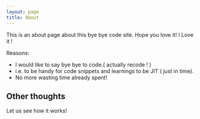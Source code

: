 ```yaml
---
layout: page
title: About
---
```


This is an about page about this bye bye code site.
Hope you love it!
I Love it ! 

Reasons:
- I would like to say bye bye to code.( actually recode ! ) 
- i.e. to be handy for code snippets and learnings to be JIT ( just in time).
- No more wasting time already spent!

## Other thoughts
  Let us see how it works!
